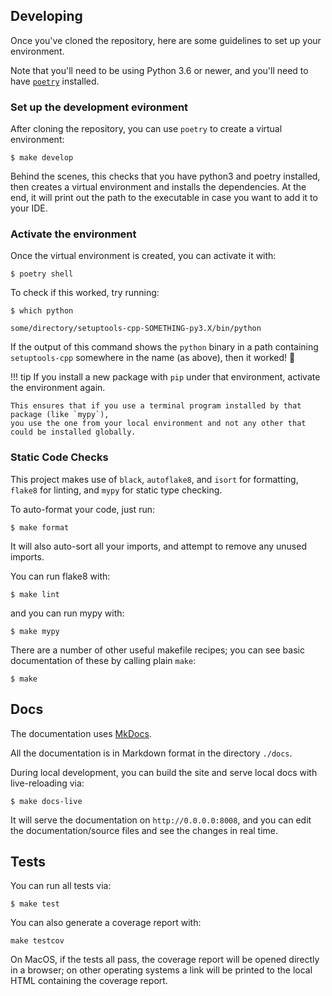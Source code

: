 ## Developing

Once you've cloned the repository, here are some guidelines to set up your environment.

Note that you'll need to be using Python 3.6 or newer,
and you'll need to have [`poetry`](https://python-poetry.org/) installed.  

### Set up the development evironment

After cloning the repository, you can use `poetry` to create a virtual environment: 

```console
$ make develop
```

Behind the scenes, this checks that you have python3 and poetry installed,
then creates a virtual environment and installs the dependencies. At the end, it will print out
the path to the executable in case you want to add it to your IDE.


### Activate the environment

Once the virtual environment is created, you can activate it with:

```console
$ poetry shell
```

To check if this worked, try running: 

```console
$ which python

some/directory/setuptools-cpp-SOMETHING-py3.X/bin/python
```

If the output of this command shows the `python` binary in a path containing `setuptools-cpp` somewhere in the name
(as above), then it worked! 🎉

!!! tip
    If you install a new package with `pip` under that environment, activate the environment again.

    This ensures that if you use a terminal program installed by that package (like `mypy`),
    you use the one from your local environment and not any other that could be installed globally.

### Static Code Checks

This project makes use of `black`, `autoflake8`, and `isort` for formatting,
`flake8` for linting, and `mypy` for static type checking.

To auto-format your code, just run:

```console
$ make format
```

It will also auto-sort all your imports, and attempt to remove any unused imports.

You can run flake8 with:

```console
$ make lint
```

and you can run mypy with:

```console
$ make mypy
```

There are a number of other useful makefile recipes; you can see basic documentation of these by calling plain `make`:

```console
$ make
```


## Docs

The documentation uses <a href="https://www.mkdocs.org/" class="external-link" target="_blank">MkDocs</a>.

All the documentation is in Markdown format in the directory `./docs`.

During local development, you can build the site and serve local docs with live-reloading via:

```console
$ make docs-live
```

It will serve the documentation on `http://0.0.0.0:8008`, and you can edit the
 documentation/source files and see the changes in real time.

## Tests

You can run all tests via:

```console
$ make test
```

You can also generate a coverage report with:

```console
make testcov
```

On MacOS, if the tests all pass, the coverage report will be opened directly in a browser; on other operating systems
a link will be printed to the local HTML containing the coverage report.
